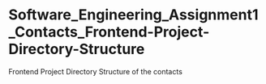 # Software_Engineering_Assignment1_Contacts_Frontend-Project-Directory-Structure
Frontend Project Directory Structure  of the contacts
